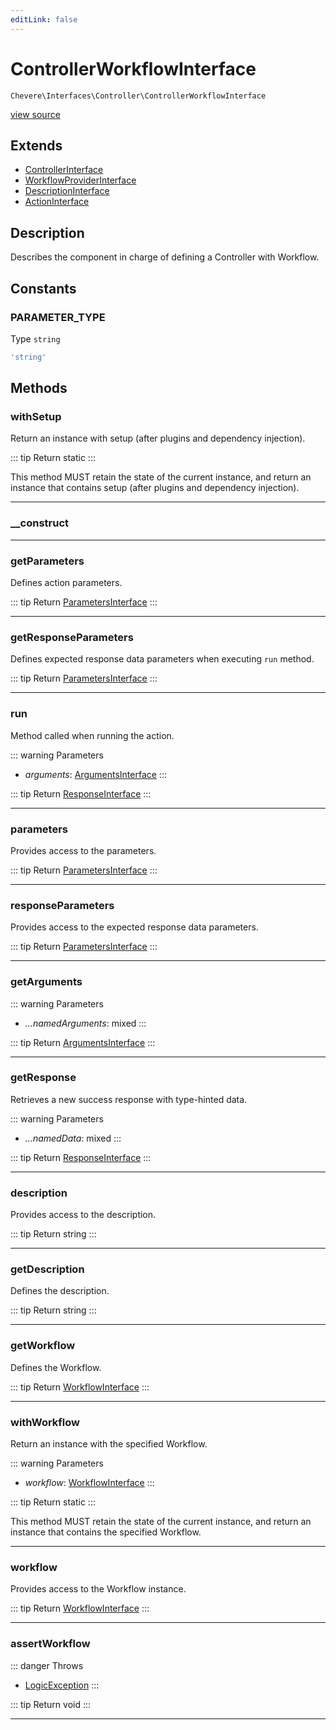 ```yaml
---
editLink: false
---
```


# ControllerWorkflowInterface

`Chevere\Interfaces\Controller\ControllerWorkflowInterface`

[view source](https://github.com/chevere/chevere/blob/main/src/Chevere/Interfaces/Controller/ControllerWorkflowInterface.php)

## Extends

- [ControllerInterface](./ControllerInterface.md)
- [WorkflowProviderInterface](../Workflow/WorkflowProviderInterface.md)
- [DescriptionInterface](../Common/DescriptionInterface.md)
- [ActionInterface](../Action/ActionInterface.md)

## Description

Describes the component in charge of defining a Controller with Workflow.

## Constants

### PARAMETER_TYPE

Type `string`

```php
'string'
```

## Methods

### withSetup

Return an instance with setup (after plugins and dependency injection).

::: tip Return
static
:::

This method MUST retain the state of the current instance, and return
an instance that contains setup (after plugins and dependency injection).

---

### __construct

---

### getParameters

Defines action parameters.

::: tip Return
[ParametersInterface](../Parameter/ParametersInterface.md)
:::

---

### getResponseParameters

Defines expected response data parameters when executing `run` method.

::: tip Return
[ParametersInterface](../Parameter/ParametersInterface.md)
:::

---

### run

Method called when running the action.

::: warning Parameters
- *arguments*: [ArgumentsInterface](../Parameter/ArgumentsInterface.md)
:::

::: tip Return
[ResponseInterface](../Response/ResponseInterface.md)
:::

---

### parameters

Provides access to the parameters.

::: tip Return
[ParametersInterface](../Parameter/ParametersInterface.md)
:::

---

### responseParameters

Provides access to the expected response data parameters.

::: tip Return
[ParametersInterface](../Parameter/ParametersInterface.md)
:::

---

### getArguments

::: warning Parameters
- *...namedArguments*: mixed
:::

::: tip Return
[ArgumentsInterface](../Parameter/ArgumentsInterface.md)
:::

---

### getResponse

Retrieves a new success response with type-hinted data.

::: warning Parameters
- *...namedData*: mixed
:::

::: tip Return
[ResponseInterface](../Response/ResponseInterface.md)
:::

---

### description

Provides access to the description.

::: tip Return
string
:::

---

### getDescription

Defines the description.

::: tip Return
string
:::

---

### getWorkflow

Defines the Workflow.

::: tip Return
[WorkflowInterface](../Workflow/WorkflowInterface.md)
:::

---

### withWorkflow

Return an instance with the specified Workflow.

::: warning Parameters
- *workflow*: [WorkflowInterface](../Workflow/WorkflowInterface.md)
:::

::: tip Return
static
:::

This method MUST retain the state of the current instance, and return
an instance that contains the specified Workflow.

---

### workflow

Provides access to the Workflow instance.

::: tip Return
[WorkflowInterface](../Workflow/WorkflowInterface.md)
:::

---

### assertWorkflow

::: danger Throws
- [LogicException](../../Exceptions/Core/LogicException.md) 
:::

::: tip Return
void
:::

---
